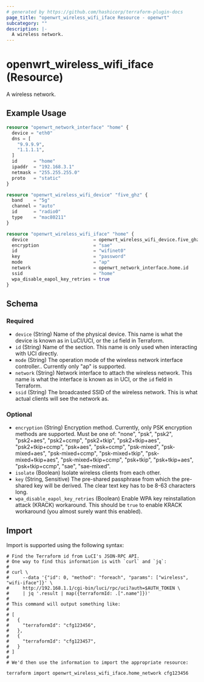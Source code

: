 ```yaml
---
# generated by https://github.com/hashicorp/terraform-plugin-docs
page_title: "openwrt_wireless_wifi_iface Resource - openwrt"
subcategory: ""
description: |-
  A wireless network.
---
```


# openwrt_wireless_wifi_iface (Resource)

A wireless network.

## Example Usage

```terraform
resource "openwrt_network_interface" "home" {
  device = "eth0"
  dns = [
    "9.9.9.9",
    "1.1.1.1",
  ]
  id      = "home"
  ipaddr  = "192.168.3.1"
  netmask = "255.255.255.0"
  proto   = "static"
}

resource "openwrt_wireless_wifi_device" "five_ghz" {
  band    = "5g"
  channel = "auto"
  id      = "radio0"
  type    = "mac80211"
}

resource "openwrt_wireless_wifi_iface" "home" {
  device                        = openwrt_wireless_wifi_device.five_ghz.id
  encryption                    = "sae"
  id                            = "wifinet0"
  key                           = "password"
  mode                          = "ap"
  network                       = openwrt_network_interface.home.id
  ssid                          = "home"
  wpa_disable_eapol_key_retries = true
}
```

<!-- schema generated by tfplugindocs -->
## Schema

### Required

- `device` (String) Name of the physical device. This name is what the device is known as in LuCI/UCI, or the `id` field in Terraform.
- `id` (String) Name of the section. This name is only used when interacting with UCI directly.
- `mode` (String) The operation mode of the wireless network interface controller.. Currently only "ap" is supported.
- `network` (String) Network interface to attach the wireless network. This name is what the interface is known as in UCI, or the `id` field in Terraform.
- `ssid` (String) The broadcasted SSID of the wireless network. This is what actual clients will see the network as.

### Optional

- `encryption` (String) Encryption method. Currently, only PSK encryption methods are supported. Must be one of: "none", "psk", "psk2", "psk2+aes", "psk2+ccmp", "psk2+tkip", "psk2+tkip+aes", "psk2+tkip+ccmp", "psk+aes", "psk+ccmp", "psk-mixed", "psk-mixed+aes", "psk-mixed+ccmp", "psk-mixed+tkip", "psk-mixed+tkip+aes", "psk-mixed+tkip+ccmp", "psk+tkip", "psk+tkip+aes", "psk+tkip+ccmp", "sae", "sae-mixed".
- `isolate` (Boolean) Isolate wireless clients from each other.
- `key` (String, Sensitive) The pre-shared passphrase from which the pre-shared key will be derived. The clear text key has to be 8-63 characters long.
- `wpa_disable_eapol_key_retries` (Boolean) Enable WPA key reinstallation attack (KRACK) workaround. This should be `true` to enable KRACK workaround (you almost surely want this enabled).

## Import

Import is supported using the following syntax:

```shell
# Find the Terraform id from LuCI's JSON-RPC API.
# One way to find this information is with `curl` and `jq`:
#
# curl \
#     --data '{"id": 0, "method": "foreach", "params": ["wireless", "wifi-iface"]}' \
#     http://192.168.1.1/cgi-bin/luci/rpc/uci?auth=$AUTH_TOKEN \
#     | jq '.result | map({terraformId: .[".name"]})'
#
# This command will output something like:
#
# [
#   {
#     "terraformId": "cfg123456",
#   },
#   {
#     "terraformId": "cfg123457",
#   }
# ]
#
# We'd then use the information to import the appropriate resource:

terraform import openwrt_wireless_wifi_iface.home_network cfg123456
```
